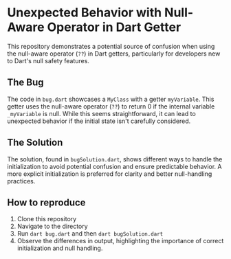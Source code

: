 # Unexpected Behavior with Null-Aware Operator in Dart Getter

This repository demonstrates a potential source of confusion when using the null-aware operator (`??`) in Dart getters, particularly for developers new to Dart's null safety features.

## The Bug
The code in `bug.dart` showcases a `MyClass` with a getter `myVariable`. This getter uses the null-aware operator (`??`) to return 0 if the internal variable `_myVariable` is null.  While this seems straightforward, it can lead to unexpected behavior if the initial state isn't carefully considered.

## The Solution
The solution, found in `bugSolution.dart`, shows different ways to handle the initialization to avoid potential confusion and ensure predictable behavior.  A more explicit initialization is preferred for clarity and better null-handling practices.

## How to reproduce
1. Clone this repository
2. Navigate to the directory
3. Run `dart bug.dart` and then `dart bugSolution.dart`
4. Observe the differences in output, highlighting the importance of correct initialization and null handling.